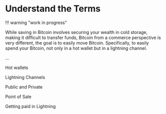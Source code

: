 <!--
Lord Jesus Christ
Son of God
Have mercy on me, a sinner
-->

# Understand the Terms

!!! warning "work in progress"

While saving in Bitcoin involves securing
 your wealth in cold storage,
 making it difficult to transfer funds,
 Bitcoin from a commerce perspective
 is very different,
 the goal is to easily move Bitcoin.
Specifically, to easily spend your Bitcoin,
 not only in a hot wallet but in a
 lightning channel.

...

Hot wallets

Lightning Channels

Public and Private

Point of Sale

Getting paid in Lightning






